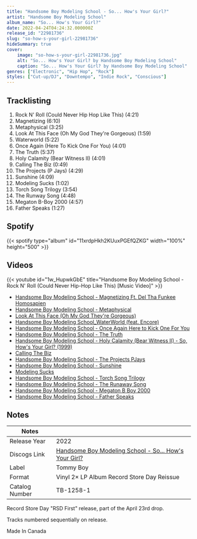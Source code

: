 ```yaml
---
title: "Handsome Boy Modeling School - So... How's Your Girl?"
artist: "Handsome Boy Modeling School"
album_name: "So... How's Your Girl?"
date: 2022-04-24T04:24:32.000000Z
release_id: "22981736"
slug: "so-how-s-your-girl-22981736"
hideSummary: true
cover:
    image: "so-how-s-your-girl-22981736.jpg"
    alt: "So... How's Your Girl? by Handsome Boy Modeling School"
    caption: "So... How's Your Girl? by Handsome Boy Modeling School"
genres: ["Electronic", "Hip Hop", "Rock"]
styles: ["Cut-up/DJ", "Downtempo", "Indie Rock", "Conscious"]
---
```


## Tracklisting
1. Rock N' Roll (Could Never Hip Hop Like This) (4:21)
2. Magnetizing (6:10)
3. Metaphysical (3:25)
4. Look At This Face (Oh My God They're Gorgeous) (1:59)
5. Waterworld (5:22)
6. Once Again (Here To Kick One For You) (4:01)
7. The Truth (5:37)
8. Holy Calamity (Bear Witness II) (4:01)
9. Calling The Biz (0:49)
10. The Projects (P Jays) (4:29)
11. Sunshine (4:09)
12. Modeling Sucks (1:02)
13. Torch Song Trilogy (3:54)
14. The Runway Song (4:48)
15. Megaton B-Boy 2000 (4:57)
16. Father Speaks (1:27)


## Spotify
{{< spotify type="album" id="11xrdpHkh2KUuxPGEfQZKG" width="100%" height="500" >}}



## Videos
{{< youtube id="1w_HupwkGbE" title="Handsome Boy Modeling School - Rock N' Roll (Could Never Hip-Hop Like This) [Music Video]" >}}
- [Handsome Boy Modeling School - Magnetizing Ft. Del Tha Funkee Homosapien](https://www.youtube.com/watch?v=tldQYRdpoLQ)
- [Handsome Boy Modeling School - Metaphysical](https://www.youtube.com/watch?v=gcPzoWk6mmg)
- [Look At This Face (Oh My God They're Gorgeous)](https://www.youtube.com/watch?v=zQccR1aAiJ0)
- [Handsome Boy Modeling School_WaterWorld (feat. Encore)](https://www.youtube.com/watch?v=Ommf4ruo9jA)
- [Handsome Boy Modeling School - Once Again Here to Kick One For You](https://www.youtube.com/watch?v=l5dTsox4lOc)
- [Handsome Boy Modeling School - The Truth](https://www.youtube.com/watch?v=-HW7nj-GUZY)
- [Handsome Boy Modeling School - Holy Calamity (Bear Witness II) - So, How's Your Girl? (1999)](https://www.youtube.com/watch?v=WMmaL7vbPaM)
- [Calling The Biz](https://www.youtube.com/watch?v=KzHFeKBEH7A)
- [Handsome Boy Modeling School - The Projects PJays](https://www.youtube.com/watch?v=BjIBOvjL884)
- [Handsome Boy Modeling School - Sunshine](https://www.youtube.com/watch?v=__p2IpVAEQU)
- [Modeling Sucks](https://www.youtube.com/watch?v=R-kFNuPLA0I)
- [Handsome Boy Modeling School - Torch Song Trilogy](https://www.youtube.com/watch?v=xunZgvXRq3M)
- [Handsome Boy Modeling School - The Runaway Song](https://www.youtube.com/watch?v=PfFp6Evi1pI)
- [Handsome Boy Modeling School - Megaton B Boy 2000](https://www.youtube.com/watch?v=3eYvNUcPy50)
- [Handsome Boy Modeling School - Father Speaks](https://www.youtube.com/watch?v=1FzcDfY_kLg)

## Notes
| Notes          |             |
| ---------------| ----------- |
| Release Year   | 2022 |
| Discogs Link   | [Handsome Boy Modeling School - So... How's Your Girl?](https://www.discogs.com/release/22981736-Handsome-Boy-Modeling-School-So-Hows-Your-Girl) |
| Label          | Tommy Boy |
| Format         | Vinyl 2× LP Album Record Store Day Reissue |
| Catalog Number | TB-1258-1 |

Record Store Day "RSD First" release, part of the April 23rd drop.

Tracks numbered sequentially on release.

Made In Canada
